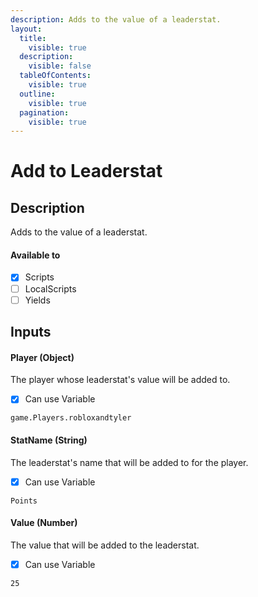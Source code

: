 ```yaml
---
description: Adds to the value of a leaderstat.
layout:
  title:
    visible: true
  description:
    visible: false
  tableOfContents:
    visible: true
  outline:
    visible: true
  pagination:
    visible: true
---
```


# Add to Leaderstat

## Description

Adds to the value of a leaderstat.

#### Available to

* [x] Scripts
* [ ] LocalScripts
* [ ] Yields

## Inputs

#### Player (Object)

The player whose leaderstat's value will be added to.

* [x] Can use Variable

```
game.Players.robloxandtyler
```

#### StatName (String)

The leaderstat's name that will be added to for the player.

* [x] Can use Variable

```
Points
```

#### Value (Number)

The value that will be added to the leaderstat.

* [x] Can use Variable

```
25
```

